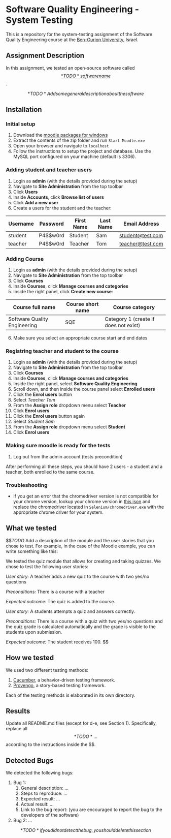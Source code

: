 # Software Quality Engineering - System Testing
This is a repository for the system-testing assignment of the Software Quality Engineering course at the [Ben-Gurion University](https://in.bgu.ac.il/), Israel.

## Assignment Description
In this assignment, we tested an open-source software called [$$*TODO* software name$$](https://address-of-the-project.com).

$$*TODO* Add some general description about the software$$

## Installation

### Initial setup
1. Download the [moodle packages for windows](https://download.moodle.org/windows/?utm_source=chatgpt.com)
2. Extract the contents of the zip folder and run `Start Moodle.exe`
3. Open your browser and navigate to `localhost`
4. Follow the instructions to setup the project and database. Use the MySQL port configured on your machine (default is 3306).

### Adding student and teacher users
1. Login as **admin** (with the details provided during the setup)
2. Navigate to **Site Administration** from the top toolbar
3. Click **Users**
4. Inside **Accounts**, click **Browse list of users**
5. Click **Add a new user**
6. Create a users for the student and the teacher:

| Username | Password | First Name | Last Name | Email Address    |
| -------- | -------- | ---------- | --------- | -------------    |
| student  | P4$$w0rd | Student    | Sam       | student@test.com |
| teacher  | P4$$w0rd | Teacher    | Tom       | teacher@test.com |

### Adding Course
1. Login as **admin** (with the details provided during the setup)
2. Navigate to **Site Administration** from the top toolbar
3. Click **Courses**
4. Inside **Courses**, click **Manage courses and categories**
5. Inside the right panel, click **Create new course**:

| Course full name | Course short name | Course category |
| ---------------- | ----------------- | --------------- |
| Software Quality Engineering | SQE | Category 1 (create if does not exist) |

6. Make sure you select an appropriate course start and end dates

### Registring teacher and student to the course
1. Login as **admin** (with the details provided during the setup)
2. Navigate to **Site Administration** from the top toolbar
3. Click **Courses**
4. Inside **Courses**, click **Manage courses and categories**
5. Inside the right panel, select **Software Quality Engineering**
6. Scroll down, and then inside the course panel select **Enrolled users**
7. Click the **Enrol users** button
8. Select *Teacher Tom*
9. From the **Assign role** dropdown menu select **Teacher**
10. Click **Enrol users**
7. Click the **Enrol users** button again
8. Select *Student Sam*
9. From the **Assign role** dropdown menu select **Student**
10. Click **Enrol users**

### Making sure moodle is ready for the tests
1. Log out from the admin account (tests precondition)

After performing all these steps, you should have 2 users - a student and a teacher, both enrolled to the same course.

### Troubleshooting

* If you get an error that the chromedriver version is not compatible for your chrome version, lookup your chrome version in [this json](https://googlechromelabs.github.io/chrome-for-testing/known-good-versions-with-downloads.json) and replace the chromedriver located in `Selenium/chromedriver.exe` with the appropriate chrome driver for your system.

## What we tested
$$*TODO* Add a description of the module and the user stories that you chose to test.
For example, in the case of the Moodle example, you can write something like this:

We tested the quiz module that allows for creating and taking quizzes. We chose to test the following user stories: 

*User story:* A teacher adds a new quiz to the course with two yes/no questions

*Preconditions:* There is a course with a teacher

*Expected outcome:* The quiz is added to the course.

*User story:* A students attempts a quiz and answers correctly.

*Preconditions:* There is a course with a quiz with two yes/no questions and the quiz grade is calculated automatically and the grade is visible to the students upon submission.

*Expected outcome:* The student receives 100.
$$

## How we tested
We used two different testing methods:
1. [Cucumber](https://cucumber.io/), a behavior-driven testing framework.
2. [Provengo](https://provengo.tech/), a story-based testing framework.

Each of the testing methods is elaborated in its own directory. 

## Results
Update all README.md files (except for d-e, see Section 1). Specifically, replace all $$*TODO*…$$ according to the instructions inside the $$.

## Detected Bugs
We detected the following bugs:

1. Bug 1: 
   1. General description: ...
   2. Steps to reproduce: ...
   3. Expected result: ...
   4. Actual result: ...
   5. Link to the bug report: (you are encouraged to report the bug to the developers of the software)
2. Bug 2: ...

$$*TODO* if you did not detect the bug, you should delete this section$$  
